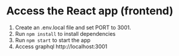 # Access the React app (frontend)
1. Create an .env.local file and set PORT to 3001.
2. Run `npm install` to install dependencies
3. Run `npm start` to start the app
4. Access graphql http://localhost:3001